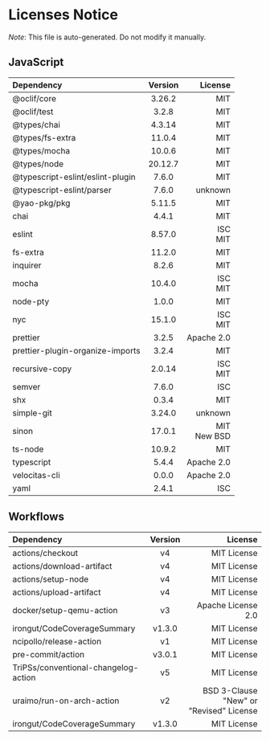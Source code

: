 # Licenses Notice
*Note*: This file is auto-generated. Do not modify it manually.
## JavaScript
| Dependency | Version | License |
|:-----------|:-------:|--------:|
|@oclif/core|3.26.2|MIT|
|@oclif/test|3.2.8|MIT|
|@types/chai|4.3.14|MIT|
|@types/fs-extra|11.0.4|MIT|
|@types/mocha|10.0.6|MIT|
|@types/node|20.12.7|MIT|
|@typescript-eslint/eslint-plugin|7.6.0|MIT|
|@typescript-eslint/parser|7.6.0|unknown|
|@yao-pkg/pkg|5.11.5|MIT|
|chai|4.4.1|MIT|
|eslint|8.57.0|ISC<br/>MIT|
|fs-extra|11.2.0|MIT|
|inquirer|8.2.6|MIT|
|mocha|10.4.0|ISC<br/>MIT|
|node-pty|1.0.0|MIT|
|nyc|15.1.0|ISC<br/>MIT|
|prettier|3.2.5|Apache 2.0|
|prettier-plugin-organize-imports|3.2.4|MIT|
|recursive-copy|2.0.14|ISC<br/>MIT|
|semver|7.6.0|ISC|
|shx|0.3.4|MIT|
|simple-git|3.24.0|unknown|
|sinon|17.0.1|MIT<br/>New BSD|
|ts-node|10.9.2|MIT|
|typescript|5.4.4|Apache 2.0|
|velocitas-cli|0.0.0|Apache 2.0|
|yaml|2.4.1|ISC|
## Workflows
| Dependency | Version | License |
|:-----------|:-------:|--------:|
|actions/checkout|v4|MIT License|
|actions/download-artifact|v4|MIT License|
|actions/setup-node|v4|MIT License|
|actions/upload-artifact|v4|MIT License|
|docker/setup-qemu-action|v3|Apache License 2.0|
|irongut/CodeCoverageSummary|v1.3.0|MIT License|
|ncipollo/release-action|v1|MIT License|
|pre-commit/action|v3.0.1|MIT License|
|TriPSs/conventional-changelog-action|v5|MIT License|
|uraimo/run-on-arch-action|v2|BSD 3-Clause "New" or "Revised" License|
|irongut/CodeCoverageSummary|v1.3.0|MIT License|
